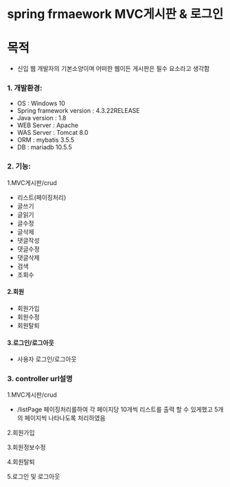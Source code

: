 # spring frmaework MVC게시판 & 로그인

# 목적
   + 신입 웹 개발자의 기본소양이며 어떠한 웹이든 게시판은 필수 요소라고 생각함

### 1. 개발환경:  
   + OS : Windows 10  
   + Spring framework version : 4.3.22RELEASE  
   + Java version : 1.8  
   + WEB Server : Apache  
   + WAS Server : Tomcat 8.0  
   + ORM : mybatis 3.5.5  
   + DB : mariadb 10.5.5  

### 2. 기능:  
  1.MVC게시판/crud    
  + 리스트(페이징처리)   
  + 글쓰기    
  + 글읽기    
  + 글수정   
  + 글삭제  
  + 댓글작성    
  + 댓글수정   
  + 댓글삭제    
  + 검색
  + 조회수    
  
  #### 2.회원    
  + 회원가입    
  + 회원수정    
  + 회원탈퇴    
  
   #### 3.로그인/로그아웃    
  + 사용자 로그인/로그아웃   
  
### 3. controller url설명  
   1.MVC게시판/crud    
   + /listPage
     페이징처리를하여 각 페이지당 10개씩 리스트를 출력 할 수 있게했고 5개의 페이지씩 나타나도록 처리하였음
   
   2.회원가입  
  
   3.회원정보수정  
   
   4.회원탈퇴  
  
   5.로그인 및 로그아웃  

















